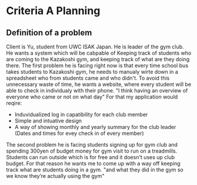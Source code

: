 Criteria A Planning
======================


Definition of a problem
--------------------------
Client is Yu, student from UWC ISAK Japan. He is leader of the gym club. He wants a system which will be cabpable of  Keeping track of students who are coming to the Kazakoshi gym, and keeping track of what are they doing there.
The first problem he is facing right now is that every time school bus takes students to Kazakoshi gym, he needs to manualy wirte down in a spreadsheet who from students came and who didn't. To avoid this unnecessary waste of time, he wants a website, where every student will be able to check in individualy with their phone. "I think having an overview of everyone who came or not on what day"
For that my application would reqire:
* Induvidualized log in capatibility for each club member
* Simple and intuative design
* A way of showing monthly and yearly summary for the club leader (Dates and times for evey check in of every member)

The second problem he is facing students signing up for gym club and spending 300yen of budget money for gym visit to run on a treadmills. Students can run outside which is for free and it doesn't uses up club budget. For that reason he wants me to come up with a way off keeping track what are students doing in a gym. "and  what they did in the gym so we know they’re actually using the gym"
